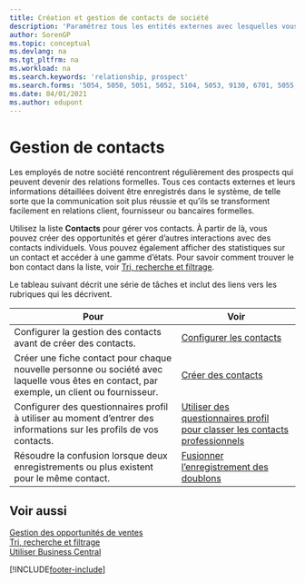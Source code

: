 ```yaml
---
title: Création et gestion de contacts de société
description: 'Paramétrez tous les entités externes avec lesquelles vous avez une relation d’affaires (par exemple les prospects, les clients, les fournisseurs, et les consultants) comme contacts.'
author: SorenGP
ms.topic: conceptual
ms.devlang: na
ms.tgt_pltfrm: na
ms.workload: na
ms.search.keywords: 'relationship, prospect'
ms.search.forms: '5054, 5050, 5051, 5052, 5104, 5053, 9130, 6701, 5055, 1604'
ms.date: 04/01/2021
ms.author: edupont
---
```

# <a name="managing-contacts"></a>Gestion de contacts

Les employés de notre société rencontrent régulièrement des prospects qui peuvent devenir des relations formelles. Tous ces contacts externes et leurs informations détaillées doivent être enregistrés dans le système, de telle sorte que la communication soit plus réussie et qu’ils se transforment facilement en relations client, fournisseur ou bancaires formelles.

Utilisez la liste **Contacts** pour gérer vos contacts. À partir de là, vous pouvez créer des opportunités et gérer d’autres interactions avec des contacts individuels. Vous pouvez également afficher des statistiques sur un contact et accéder à une gamme d’états. Pour savoir comment trouver le bon contact dans la liste, voir [Tri, recherche et filtrage](ui-enter-criteria-filters.md).  

Le tableau suivant décrit une série de tâches et inclut des liens vers les rubriques qui les décrivent.

| Pour | Voir |
| --- | --- |
| Configurer la gestion des contacts avant de créer des contacts. |[Configurer les contacts](marketing-setup-contacts.md) |
| Créer une fiche contact pour chaque nouvelle personne ou société avec laquelle vous êtes en contact, par exemple, un client ou fournisseur. |[Créer des contacts](marketing-create-contact-companies.md) |
|Configurer des questionnaires profil à utiliser au moment d’entrer des informations sur les profils de vos contacts.|[Utiliser des questionnaires profil pour classer les contacts professionnels](marketing-create-contact-profile-questionnaire.md)|
|Résoudre la confusion lorsque deux enregistrements ou plus existent pour le même contact.|[Fusionner l’enregistrement des doublons](sales-how-merge-duplicate-records.md)|

## <a name="see-also"></a>Voir aussi

[Gestion des opportunités de ventes](marketing-manage-sales-opportunities.md)  
[Tri, recherche et filtrage](ui-enter-criteria-filters.md)  
[Utiliser Business Central](ui-work-product.md)  


[!INCLUDE[footer-include](includes/footer-banner.md)]
